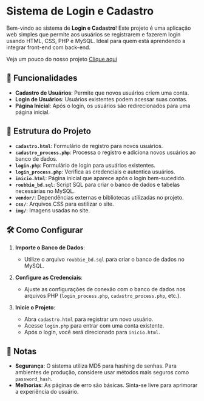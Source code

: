 # Sistema de Login e Cadastro

Bem-vindo ao sistema de **Login e Cadastro**! Este projeto é uma aplicação web simples que permite aos usuários se registrarem e fazerem login usando HTML, CSS, PHP e MySQL. Ideal para quem está aprendendo a integrar front-end com back-end.

Veja um pouco do nosso projeto [Clique aqui](https://www.canva.com/design/DAGDLXfPXos/MbJHQolLWGGyRs1I_oQ5Pg/view?utm_content=DAGDLXfPXos&utm_campaign=designshare&utm_medium=link&utm_source=editor)


## 🚀 Funcionalidades

- **Cadastro de Usuários**: Permite que novos usuários criem uma conta.
- **Login de Usuários**: Usuários existentes podem acessar suas contas.
- **Página Inicial**: Após o login, os usuários são redirecionados para uma página inicial.

## 📁 Estrutura do Projeto

- **`cadastro.html`**: Formulário de registro para novos usuários.
- **`cadastro_process.php`**: Processa o registro e adiciona novos usuários ao banco de dados.
- **`login.php`**: Formulário de login para usuários existentes.
- **`login_process.php`**: Verifica as credenciais e autentica usuários.
- **`inicio.html`**: Página inicial que aparece após o login bem-sucedido.
- **`roubbie_bd.sql`**: Script SQL para criar o banco de dados e tabelas necessárias no MySQL.
- **`vendor/`**: Dependências externas e bibliotecas utilizadas no projeto.
- **`css/`**: Arquivos CSS para estilizar o site.
- **`img/`**: Imagens usadas no site.

## 🛠️ Como Configurar

1. **Importe o Banco de Dados**:
   - Utilize o arquivo `roubbie_bd.sql` para criar o banco de dados no MySQL.

2. **Configure as Credenciais**:
   - Ajuste as configurações de conexão com o banco de dados nos arquivos PHP (`login_process.php`, `cadastro_process.php`, etc.).

3. **Inicie o Projeto**:
   - Abra `cadastro.html` para registrar um novo usuário.
   - Acesse `login.php` para entrar com uma conta existente.
   - Após o login, você será direcionado para `inicio.html`.

## 🚧 Notas

- **Segurança**: O sistema utiliza MD5 para hashing de senhas. Para ambientes de produção, considere usar métodos mais seguros como `password_hash`.
- **Melhorias**: As páginas de erro são básicas. Sinta-se livre para aprimorar a experiência do usuário.
